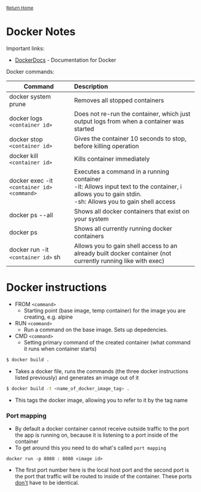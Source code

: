 <small>[Return Home](../../Notes.md)</small>

# Docker Notes

Important links:

- [DockerDocs] - Documentation for Docker

Docker commands:

| Command                                    | Description                                                                                                                                                     |
| ------------------------------------------ | :-------------------------------------------------------------------------------------------------------------------------------------------------------------- |
| docker system prune                        | Removes all stopped containers                                                                                                                                  |  |
| docker logs `<container id>`               | Does not re-run the container, which just output logs from when a container was started                                                                         |  |
| docker stop `<container id>`               | Gives the container 10 seconds to stop, before killing operation                                                                                                |
| docker kill `<container id>`               | Kills container immediately                                                                                                                                     |
| docker exec -it `<container id> <command>` | Executes a command in a running container<br />-it: Allows input text to the container, i allows you to gain stdin. <br /> -sh: Allows you to gain shell access |
| docker ps --all                            | Shows all docker containers that exist on your system                                                                                                           |
| docker ps                                  | Shows all currently running docker containers                                                                                                                   |
| docker run -it `<container id>` sh         | Allows you to gain shell access to an already built docker container (not currently running like with exec)                                                                                           |

[dockerdocs]: https://docs.docker.com/get-docker/

# Docker instructions

- FROM `<command>`
  - Starting point (base image, temp container) for the image you are creating, e.g. alpine
- RUN `<command>`
  - Run a command on the base image. Sets up depedencies.
- CMD `<command>`
  - Setting primary command of the created container (what command it runs when container starts)

```sh
$ docker build .
```

- Takes a docker file, runs the commands (the three docker instructions listed previously) and generates an image out of it

```sh
$ docker build -t <name_of_docker_image_tag> .
```

- This tags the docker image, allowing you to refer to it by the tag name

### Port mapping

- By default a docker container cannot receive outside traffic to the port the app is running on, because it is listening to a port inside of the container
- To get around this you need to do what's called `port mapping`

```docker
docker run -p 8080 : 8080 <image id>
```

- The first port number here is the local host port and the second port is the port that traffic will be routed to inside of the container. These ports <u>don't</u> have to be identical.
